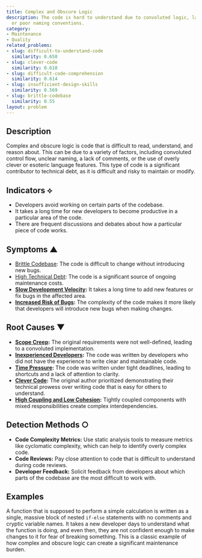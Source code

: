 ```yaml
---
title: Complex and Obscure Logic
description: The code is hard to understand due to convoluted logic, lack of comments,
  or poor naming conventions.
category:
- Maintenance
- Quality
related_problems:
- slug: difficult-to-understand-code
  similarity: 0.658
- slug: clever-code
  similarity: 0.618
- slug: difficult-code-comprehension
  similarity: 0.614
- slug: insufficient-design-skills
  similarity: 0.569
- slug: brittle-codebase
  similarity: 0.55
layout: problem
---
```


## Description
Complex and obscure logic is code that is difficult to read, understand, and reason about. This can be due to a variety of factors, including convoluted control flow, unclear naming, a lack of comments, or the use of overly clever or esoteric language features. This type of code is a significant contributor to technical debt, as it is difficult and risky to maintain or modify.

## Indicators ⟡
- Developers avoid working on certain parts of the codebase.
- It takes a long time for new developers to become productive in a particular area of the code.
- There are frequent discussions and debates about how a particular piece of code works.

## Symptoms ▲
- [Brittle Codebase](brittle-codebase.md): The code is difficult to change without introducing new bugs.
- [High Technical Debt](high-technical-debt.md): The code is a significant source of ongoing maintenance costs.
- **[Slow Development Velocity](slow-development-velocity.md):** It takes a long time to add new features or fix bugs in the affected area.
- **[Increased Risk of Bugs](increased-risk-of-bugs.md):** The complexity of the code makes it more likely that developers will introduce new bugs when making changes.

## Root Causes ▼
- **[Scope Creep](scope-creep.md):** The original requirements were not well-defined, leading to a convoluted implementation.
- **[Inexperienced Developers](inexperienced-developers.md):** The code was written by developers who did not have the experience to write clear and maintainable code.
- **[Time Pressure](time-pressure.md):** The code was written under tight deadlines, leading to shortcuts and a lack of attention to clarity.
- **[Clever Code](clever-code.md):** The original author prioritized demonstrating their technical prowess over writing code that is easy for others to understand.
- **[High Coupling and Low Cohesion](high-coupling-low-cohesion.md):** Tightly coupled components with mixed responsibilities create complex interdependencies.

## Detection Methods ○
- **Code Complexity Metrics:** Use static analysis tools to measure metrics like cyclomatic complexity, which can help to identify overly complex code.
- **Code Reviews:** Pay close attention to code that is difficult to understand during code reviews.
- **Developer Feedback:** Solicit feedback from developers about which parts of the codebase are the most difficult to work with.

## Examples
A function that is supposed to perform a simple calculation is written as a single, massive block of nested `if-else` statements with no comments and cryptic variable names. It takes a new developer days to understand what the function is doing, and even then, they are not confident enough to make changes to it for fear of breaking something. This is a classic example of how complex and obscure logic can create a significant maintenance burden.
